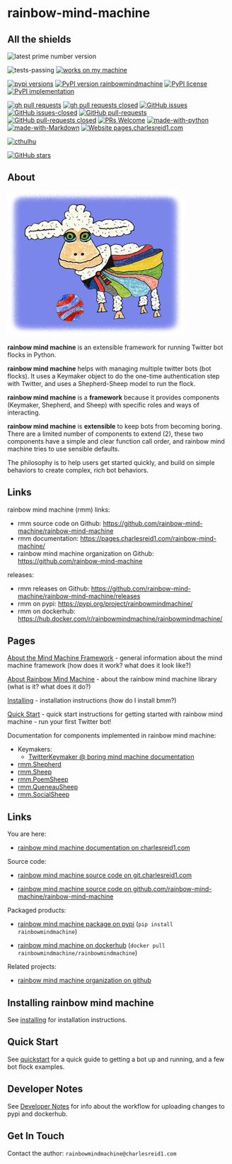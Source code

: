 # rainbow-mind-machine

## All the shields

![latest prime number version](https://img.shields.io/badge/latest--prime--number--version-5-blue.svg)

![tests-passing](https://img.shields.io/badge/tests-passing-green.svg)
[![works on my machine](https://img.shields.io/badge/works-on_my_machine-blue.svg)](https://img.shields.io/badge/works-on_my_machine-blue.svg)

[![pypi versions](https://img.shields.io/pypi/pyversions/boringmindmachine.svg)](https://pypi.python.org/pypi/boringmindmachine/) 
[![PyPI version rainbowmindmachine](https://badge.fury.io/py/rainbowmindmachine.svg)](https://pypi.python.org/pypi/rainbowmindmachine/)
[![PyPI license](https://img.shields.io/pypi/l/rainbowmindmachine.svg)](https://pypi.python.org/pypi/rainbowmindmachine/)
[![PyPI implementation](https://img.shields.io/pypi/implementation/rainbowmindmachine.svg)](https://pypi.python.org/pypi/rainbowmindmachine/)

[![gh pull requests](https://img.shields.io/github/issues-pr/rainbow-mind-machine/rainbow-mind-machine.svg)](https://github.com/rainbow-mind-machine/rainbow-mind-machine/pull/)
[![gh pull requests closed](https://img.shields.io/github/issues-pr-closed/rainbow-mind-machine/rainbow-mind-machine.svg)](https://github.com/rainbow-mind-machine/rainbow-mind-machine/pull/)
[![GitHub issues](https://img.shields.io/github/issues/rainbow-mind-machine/rainbow-mind-machine.svg)](https://github.com/rainbow-mind-machine/rainbow-mind-machine/issues/)
[![GitHub issues-closed](https://img.shields.io/github/issues-closed/rainbow-mind-machine/rainbow-mind-machine.svg)](https://github.com/rainbow-mind-machine/rainbow-mind-machine/issues?q=is%3Aissue+is%3Aclosed)
[![GitHub pull-requests](https://img.shields.io/github/issues-pr/rainbow-mind-machine/rainbow-mind-machine.svg)](https://github.com/rainbow-mind-machine/rainbow-mind-machine/pull/)
[![GitHub pull-requests closed](https://img.shields.io/github/issues-pr-closed/rainbow-mind-machine/rainbow-mind-machine.svg)](https://github.com/rainbow-mind-machine/rainbow-mind-machine/pull/)
[![PRs Welcome](https://img.shields.io/badge/PRs-welcome-brightgreen.svg?style=flat-square)](http://makeapullrequest.com)
[![made-with-python](https://img.shields.io/badge/Made%20with-Python-1f425f.svg)](https://www.python.org/)
[![made-with-Markdown](https://img.shields.io/badge/Made%20with-Markdown-1f425f.svg)](http://commonmark.org)
[![Website pages.charlesreid1.com](https://img.shields.io/website-up-down-green-red/https/pages.charlesreid1.com.svg)](https://pages.charlesreid1.com/rainbow-mind-machine)

[![cthulhu](https://img.shields.io/badge/Ph'nglui%20mglw'nafh%20Cthulhu%20R'lyeh%20wgah'nagl%20fhtagn-m'latgh%20gnaiih%20Nyarlathotep%20geb%20Tsathoggua%20bug-blue.svg)](https://en.wikipedia.org/wiki/Cthulhu)

[![GitHub stars](https://img.shields.io/github/stars/rainbow-mind-machine/rainbow-mind-machine.svg?style=social&label=Star&maxAge=2592000)](https://github.com/rainbow-mind-machine/rainbow-mind-machine/stargazers/)


## About 

![tinysheep](img/sheep.jpg)

**rainbow mind machine** is an extensible framework for running Twitter bot flocks in Python.

**rainbow mind machine** helps with managing multiple twitter bots (bot flocks).
It uses a Keymaker object to do the one-time authentication step with Twitter,
and uses a Shepherd-Sheep model to run the flock.

**rainbow mind machine** is a **framework** because it provides components
(Keymaker, Shepherd, and Sheep) with specific roles and ways of interacting.

**rainbow mind machine** is **extensible** to keep bots from becoming boring.
There are a limited number of components to extend (2),
these two components have a simple and clear function call order,
and rainbow mind machine tries to use sensible defaults.

The philosophy is to help users get started quickly,
and build on simple behaviors to create complex, rich
bot behaviors.


## Links

rainbow mind machine (rmm) links:

* rmm source code on Github: <https://github.com/rainbow-mind-machine/rainbow-mind-machine>
* rmm documentation: <https://pages.charlesreid1.com/rainbow-mind-machine/>
* rainbow mind machine organization on Github: <https://github.com/rainbow-mind-machine>

releases:

* rmm releases on Github: <https://github.com/rainbow-mind-machine/rainbow-mind-machine/releases>
* rmm on pypi: <https://pypi.org/project/rainbowmindmachine/>
* rmm on dockerhub: <https://hub.docker.com/r/rainbowmindmachine/rainbowmindmachine/>


## Pages

[About the Mind Machine Framework](mind-machine-docs/about.md) - general
information about the mind machine framework (how does it work? what does it
look like?)

[About Rainbow Mind Machine](about.md) - about the rainbow mind machine library
(what is it? what does it do?)

[Installing](installing.md) - installation instructions (how do I install bmm?)

[Quick Start](quickstart.md) - quick start instructions for getting started
with rainbow mind machine - run your first Twitter bot!

Documentation for components implemented in rainbow mind machine:

* Keymakers:
    * [TwitterKeymaker @ boring mind machine documentation](https://pages.charlesreid1.com/boring-mind-machine/bmm_keymaker_twitter/)
* [rmm.Shepherd](rmm_shepherd.md)
* [rmm.Sheep](rmm_sheep.md)
* [rmm.PoemSheep](rmm_poem_sheep.md)
* [rmm.QueneauSheep](rmm_queneau_sheep.md)
* [rmm.SocialSheep](rmm_social_sheep.md)



## Links

You are here:

* [rainbow mind machine documentation on charlesreid1.com](https://pages.charlesreid1.com/rainbow-mind-machine)

Source code:

* [rainbow mind machine source code on git.charlesreid1.com](https://git.charlesreid1.com/bots/rainbow-mind-machine)

* [rainbow mind machine source code on github.com/rainbow-mind-machine/rainbow-mind-machine](https://github.com/rainbow-mind-machine/rainbow-mind-machine)

Packaged products:

* [rainbow mind machine package on pypi](https://pypi.org/project/rainbowmindmachine/) (`pip install rainbowmindmachine`)

* [rainbow mind machine on dockerhub](https://hub.docker.com/r/rainbowmindmachine/rainbowmindmachine/) (`docker pull rainbowmindmachine/rainbowmindmachine`)

Related projects:

* [rainbow mind machine organization on github](https://github.com/rainbow-mind-machine)

## Installing rainbow mind machine

See [installing](installing.md) for installation instructions.

## Quick Start

See [quickstart](quickstart.md) for a quick guide to 
getting a bot up and running, and a few bot flock examples.

## Developer Notes

See [Developer Notes](mind-machine-docs/dev.md) for info about the 
workflow for uploading changes to pypi and dockerhub.

## Get In Touch

Contact the author: `rainbowmindmachine@charlesreid1.com`

